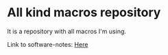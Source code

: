 # All kind macros repository
It is a repository with all macros I'm using.

Link to software-notes: [Here](https://daniele-centanni.gitbook.io/software-notes/)
